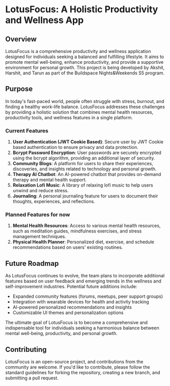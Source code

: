 # LotusFocus: A Holistic Productivity and Wellness App

## Overview

LotusFocus is a comprehensive productivity and wellness application designed for individuals seeking a balanced and fulfilling lifestyle. It aims to promote mental well-being, enhance productivity, and provide a supportive environment for personal growth. This project is being developed by Akshit, Harshit, and Tarun as part of the Buildspace Nights&Weekends S5 program.

## Purpose

In today's fast-paced world, people often struggle with stress, burnout, and finding a healthy work-life balance. LotusFocus addresses these challenges by providing a holistic solution that combines mental health resources, productivity tools, and wellness features in a single platform.

### Current Features

1. **User Authentication (JWT Cookie Based)**: Secure user by JWT Cookie based authentication to ensure privacy and data protection.
2. **Bcrypt Password Encryption**: User passwords are securely encrypted using the bcrypt algorithm, providing an additional layer of security.
3. **Community Blogs**: A platform for users to share their experiences, discoveries, and insights related to technology and personal growth.
4. **Therapy AI Chatbot**: An AI-powered chatbot that provides on-demand therapy and mental health support.
5. **Relaxation Lofi Music**: A library of relaxing lofi music to help users unwind and reduce stress.
6. **Journaling**: A personal journaling feature for users to document their thoughts, experiences, and reflections.

### Planned Features for now
1. **Mental Health Resources**: Access to various mental health resources, such as meditation guides, mindfulness exercises, and stress management techniques.
2. **Physical Health Planner**: Personalized diet, exercise, and schedule recommendations based on users' existing routines.

## Future Roadmap

As LotusFocus continues to evolve, the team plans to incorporate additional features based on user feedback and emerging trends in the wellness and self-improvement industries. Potential future additions include:

- Expanded community features (forums, meetups, peer support groups)
- Integration with wearable devices for health and activity tracking
- AI-powered personalized recommendations and insights
- Customizable UI themes and personalization options

The ultimate goal of LotusFocus is to become a comprehensive and indispensable tool for individuals seeking a harmonious balance between mental well-being, productivity, and personal growth.

## Contributing

LotusFocus is an open-source project, and contributions from the community are welcome. If you'd like to contribute, please follow the standard guidelines for forking the repository, creating a new branch, and submitting a pull request.
